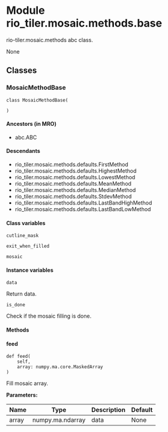 # Module rio_tiler.mosaic.methods.base

rio-tiler.mosaic.methods abc class.

None

## Classes

### MosaicMethodBase

```python3
class MosaicMethodBase(
    
)
```

#### Ancestors (in MRO)

* abc.ABC

#### Descendants

* rio_tiler.mosaic.methods.defaults.FirstMethod
* rio_tiler.mosaic.methods.defaults.HighestMethod
* rio_tiler.mosaic.methods.defaults.LowestMethod
* rio_tiler.mosaic.methods.defaults.MeanMethod
* rio_tiler.mosaic.methods.defaults.MedianMethod
* rio_tiler.mosaic.methods.defaults.StdevMethod
* rio_tiler.mosaic.methods.defaults.LastBandHighMethod
* rio_tiler.mosaic.methods.defaults.LastBandLowMethod

#### Class variables

```python3
cutline_mask
```

```python3
exit_when_filled
```

```python3
mosaic
```

#### Instance variables

```python3
data
```

Return data.

```python3
is_done
```

Check if the mosaic filling is done.

#### Methods

    
#### feed

```python3
def feed(
    self,
    array: numpy.ma.core.MaskedArray
)
```

    
Fill mosaic array.

**Parameters:**

| Name | Type | Description | Default |
|---|---|---|---|
| array | numpy.ma.ndarray | data | None |